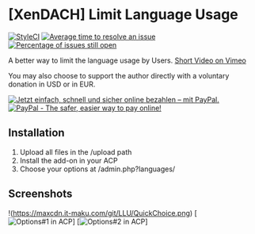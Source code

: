 # [XenDACH] Limit Language Usage
[![StyleCI](https://styleci.io/repos/120658819/shield?branch=master)](https://styleci.io/repos/120658819)
[![Average time to resolve an issue](http://isitmaintained.com/badge/resolution/McAtze/-XenDACH-LimitLanguageUsage.svg)](http://isitmaintained.com/project/McAtze/-XenDACH-LimitLanguageUsage "Average time to resolve an issue")
[![Percentage of issues still open](http://isitmaintained.com/badge/open/McAtze/-XenDACH-LimitLanguageUsage.svg)](http://isitmaintained.com/project/McAtze/-XenDACH-LimitLanguageUsage "Percentage of issues still open")

A better way to limit the language usage by Users. [Short Video on Vimeo](https://vimeo.com/254733599)

You may also choose to support the author directly with a voluntary donation in USD or in EUR.

<a target="_blank" href="https://www.paypal.com/cgi-bin/webscr?cmd=_s-xclick&amp;hosted_button_id=7AK7TCU5JS4TY"><img src="https://www.paypalobjects.com/de_DE/DE/i/btn/btn_donateCC_LG.gif" alt="Jetzt einfach, schnell und sicher online bezahlen – mit PayPal." title="Jetzt einfach, schnell und sicher online bezahlen – mit PayPal."></a>
<a target="_blank" href="https://www.paypal.com/cgi-bin/webscr?cmd=_s-xclick&amp;hosted_button_id=7TKCNB59HAK48"><img src="https://www.paypalobjects.com/en_US/i/btn/btn_donateCC_LG.gif" alt="PayPal - The safer, easier way to pay online!" title="PayPal - The safer, easier way to pay online!"></a>

## Installation

1. Upload all files in the /upload path
2. Install the add-on in your ACP
3. Choose your options at /admin.php?languages/

## Screenshots

!(https://maxcdn.it-maku.com/git/LLU/QuickChoice.png)
[![Options#1 in ACP](https://maxcdn.it-maku.com/git/LLU/QuickChoice.png)]
[![Options#2 in ACP](https://maxcdn.it-maku.com/git/LLU/LanguageOptions.png)]
